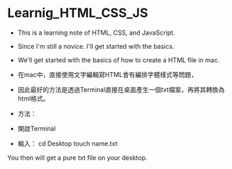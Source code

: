 # Learnig_HTML_CSS_JS
* This is a learning note of HTML, CSS, and JavaScript. 
* Since I'm still a novice. I'll get started with the basics.
* We'll get started with the basics of how to create a HTML file in mac.

* 在mac中，直接使用文字編輯寫HTML會有編排字體樣式等問題，
* 因此最好的方法是透過Terminal直接在桌面產生一個txt檔案，再將其轉換為html格式。

* 方法：
* 開啟Terminal
* 輸入：
cd Desktop
touch name.txt

You then will get a pure txt file on your desktop.
